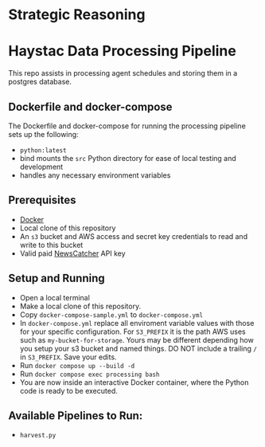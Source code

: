 # Strategic Reasoning

# Haystac Data Processing Pipeline
This repo assists in processing agent schedules and storing them in a postgres database.

## Dockerfile and docker-compose
The Dockerfile and docker-compose for running the processing pipeline sets up the following:
- `python:latest`
- bind mounts the `src` Python directory for ease of local testing and development
- handles any necessary environment variables

## Prerequisites
- [Docker](https://docs.docker.com/engine/install/)
- Local clone of this repository
- An `s3` bucket and AWS access and secret key credentials to read and write to this bucket
- Valid paid [NewsCatcher](https://newscatcherapi.com) API key

## Setup and Running
- Open a local terminal
- Make a local clone of this repository.
- Copy  `docker-compose-sample.yml` to `docker-compose.yml`
- In `docker-compose.yml` replace all enviroment variable values with those for your specific configuration. For `S3_PREFIX` it is the path AWS uses such as `my-bucket-for-storage`. Yours may be different depending how you setup your s3 bucket and named things. DO NOT include a trailing `/` in `S3_PREFIX`. Save your edits.
- Run `docker compose up --build -d`
- Run `docker compose exec processing bash`
- You are now inside an interactive Docker container, where the Python code is ready to be executed.

## Available Pipelines to Run:
- `harvest.py`
